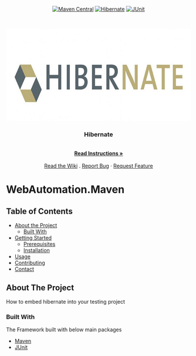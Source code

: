 <!-- PROJECT SHIELDS -->
<p align="center">        
    <a href="http://maven.apache.org" alt="Maven">
        <img alt="Maven Central" src="https://img.shields.io/maven-central/v/org.apache.maven/apache-maven"></a>  
    <a href="https://hibernate.org/" alt="Hibernate">
        <img alt="Hibernate" src="https://img.shields.io/badge/Hibernate-5.4.18.Final-blue"></a>      
    <a href="https://junit.org/junit5/" alt="JUnit">
        <img alt="JUnit" src="https://img.shields.io/badge/JUnit-4.11-blue"></a>      
</p>

<!-- PROJECT LOGO -->
<br />
<p align="center">
  <a href="https://github.com/mahmoudazaid/HibernateDemo">
    <img src="images/Hibernate_logo.jpeg" alt="Logo">
  </a>

  <h3 align="center">Hibernate</h3>
   <p align="center">
    <br />
    <a href="#about-the-project"><strong>Read Instructions »</strong></a>
    <br />
    <br />  
    <a href="https://github.com/mahmoudazaid/HibernateDemo/wiki">Read the Wiki</a>
    .
    <a href="https://github.com/mahmoudazaid/HibernateDemo/issues">Report Bug</a>
    ·
    <a href="https://github.com/mahmoudazaid/HibernateDemo/issues">Request Feature</a>
  </p>
</p>

# WebAutomation.Maven

<!-- TABLE OF CONTENTS -->
## Table of Contents

* [About the Project](#about-the-project)
  * [Built With](#built-with)
* [Getting Started](#getting-started)
  * [Prerequisites](#prerequisites)
  * [Installation](#installation)
* [Usage](#usage)
* [Contributing](#contributing)
* [Contact](#contact)

<!-- ABOUT THE PROJECT -->

## About The Project
How to embed hibernate into your testing project

### Built With
The Framework built with below main packages
* [Maven](http://maven.apache.org/)
* [JUnit](https://junit.org/junit5/)
